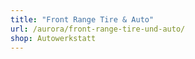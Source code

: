 ```yaml
---
title: "Front Range Tire & Auto"
url: /aurora/front-range-tire-und-auto/
shop: Autowerkstatt
---
```

